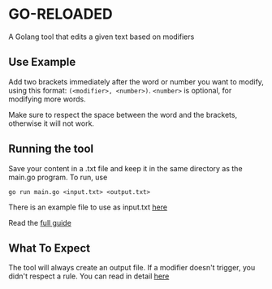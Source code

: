 # GO-RELOADED

A Golang tool that edits a given text based on modifiers

## Use Example

Add two brackets immediately after the word or number you want to modify, using this format: ``` (<modifier>, <number>) ```.
```<number>``` is optional, for modifying more words.

Make sure to respect the space between the word and the brackets, otherwise it will not work.

## Running the tool

Save your content in a .txt file and keep it in the same directory as the main.go program. To run, use
```
go run main.go <input.txt> <output.txt>
```

There is an example file to use as input.txt [here](examples/example.txt)

Read the [full guide](docs/analysis.md)

## What To Expect

The tool will always create an output file. If a modifier doesn't trigger, you didn't respect a rule. You can read in detail [here](docs/analysis.md)
